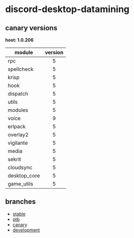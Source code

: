 # discord-desktop-datamining

## canary versions

**host: 1.0.206**

| module | version |
| ------ | :-----: |
| rpc | 5 |
| spellcheck | 5 |
| krisp | 5 |
| hook | 5 |
| dispatch | 5 |
| utils | 5 |
| modules | 5 |
| voice | 9 |
| erlpack | 5 |
| overlay2 | 5 |
| vigilante | 5 |
| media | 5 |
| sekrit | 5 |
| cloudsync | 5 |
| desktop_core | 5 |
| game_utils | 5 |

## branches

- [stable](https://github.com/OpenAsar/discord-desktop-datamining/tree/stable)
- [ptb](https://github.com/OpenAsar/discord-desktop-datamining/tree/ptb)
- [canary](https://github.com/OpenAsar/discord-desktop-datamining/tree/canary)
- [development](https://github.com/OpenAsar/discord-desktop-datamining/tree/development)